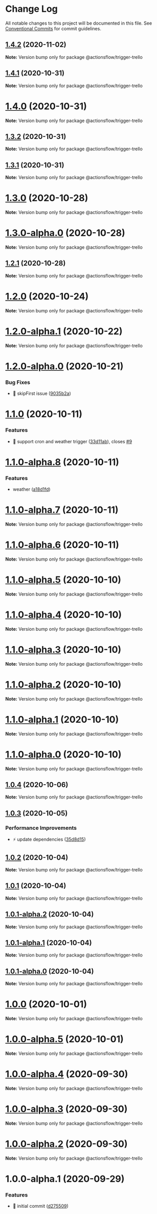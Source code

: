 # Change Log

All notable changes to this project will be documented in this file.
See [Conventional Commits](https://conventionalcommits.org) for commit guidelines.

## [1.4.2](https://github.com/actionsflow/actionsflow/compare/@actionsflow/trigger-trello@1.4.1...@actionsflow/trigger-trello@1.4.2) (2020-11-02)

**Note:** Version bump only for package @actionsflow/trigger-trello





## [1.4.1](https://github.com/actionsflow/actionsflow/compare/@actionsflow/trigger-trello@1.4.0...@actionsflow/trigger-trello@1.4.1) (2020-10-31)

**Note:** Version bump only for package @actionsflow/trigger-trello





# [1.4.0](https://github.com/actionsflow/actionsflow/compare/@actionsflow/trigger-trello@1.3.2...@actionsflow/trigger-trello@1.4.0) (2020-10-31)

**Note:** Version bump only for package @actionsflow/trigger-trello





## [1.3.2](https://github.com/actionsflow/actionsflow/compare/@actionsflow/trigger-trello@1.3.1...@actionsflow/trigger-trello@1.3.2) (2020-10-31)

**Note:** Version bump only for package @actionsflow/trigger-trello





## [1.3.1](https://github.com/actionsflow/actionsflow/compare/@actionsflow/trigger-trello@1.3.0...@actionsflow/trigger-trello@1.3.1) (2020-10-31)

**Note:** Version bump only for package @actionsflow/trigger-trello





# [1.3.0](https://github.com/actionsflow/actionsflow/compare/@actionsflow/trigger-trello@1.3.0-alpha.0...@actionsflow/trigger-trello@1.3.0) (2020-10-28)

**Note:** Version bump only for package @actionsflow/trigger-trello





# [1.3.0-alpha.0](https://github.com/actionsflow/actionsflow/compare/@actionsflow/trigger-trello@1.2.1...@actionsflow/trigger-trello@1.3.0-alpha.0) (2020-10-28)

**Note:** Version bump only for package @actionsflow/trigger-trello





## [1.2.1](https://github.com/actionsflow/actionsflow/compare/@actionsflow/trigger-trello@1.2.0...@actionsflow/trigger-trello@1.2.1) (2020-10-28)

**Note:** Version bump only for package @actionsflow/trigger-trello





# [1.2.0](https://github.com/actionsflow/actionsflow/compare/@actionsflow/trigger-trello@1.2.0-alpha.1...@actionsflow/trigger-trello@1.2.0) (2020-10-24)

**Note:** Version bump only for package @actionsflow/trigger-trello





# [1.2.0-alpha.1](https://github.com/actionsflow/actionsflow/compare/@actionsflow/trigger-trello@1.2.0-alpha.0...@actionsflow/trigger-trello@1.2.0-alpha.1) (2020-10-22)

**Note:** Version bump only for package @actionsflow/trigger-trello





# [1.2.0-alpha.0](https://github.com/actionsflow/actionsflow/compare/@actionsflow/trigger-trello@1.1.0...@actionsflow/trigger-trello@1.2.0-alpha.0) (2020-10-21)


### Bug Fixes

* 🐛 skipFirst issue ([9035b2a](https://github.com/actionsflow/actionsflow/commit/9035b2a3e80085fe9e0f94053edeae55526b5a34))





# [1.1.0](https://github.com/actionsflow/actionsflow/compare/@actionsflow/trigger-trello@1.0.4...@actionsflow/trigger-trello@1.1.0) (2020-10-11)


### Features

* 🎸 support cron and weather trigger ([33d11ab](https://github.com/actionsflow/actionsflow/commit/33d11ab0952b84aaa38e7195407138180f727392)), closes [#9](https://github.com/actionsflow/actionsflow/issues/9)





# [1.1.0-alpha.8](https://github.com/actionsflow/actionsflow/compare/@actionsflow/trigger-trello@1.1.0-alpha.7...@actionsflow/trigger-trello@1.1.0-alpha.8) (2020-10-11)


### Features

* weather ([a18d1fd](https://github.com/actionsflow/actionsflow/commit/a18d1fd3d27db8a287452381eaf0d38470ea2993))





# [1.1.0-alpha.7](https://github.com/actionsflow/actionsflow/compare/@actionsflow/trigger-trello@1.1.0-alpha.6...@actionsflow/trigger-trello@1.1.0-alpha.7) (2020-10-11)

**Note:** Version bump only for package @actionsflow/trigger-trello





# [1.1.0-alpha.6](https://github.com/actionsflow/actionsflow/compare/@actionsflow/trigger-trello@1.1.0-alpha.5...@actionsflow/trigger-trello@1.1.0-alpha.6) (2020-10-11)

**Note:** Version bump only for package @actionsflow/trigger-trello





# [1.1.0-alpha.5](https://github.com/actionsflow/actionsflow/compare/@actionsflow/trigger-trello@1.1.0-alpha.4...@actionsflow/trigger-trello@1.1.0-alpha.5) (2020-10-10)

**Note:** Version bump only for package @actionsflow/trigger-trello





# [1.1.0-alpha.4](https://github.com/actionsflow/actionsflow/compare/@actionsflow/trigger-trello@1.1.0-alpha.3...@actionsflow/trigger-trello@1.1.0-alpha.4) (2020-10-10)

**Note:** Version bump only for package @actionsflow/trigger-trello





# [1.1.0-alpha.3](https://github.com/actionsflow/actionsflow/compare/@actionsflow/trigger-trello@1.1.0-alpha.2...@actionsflow/trigger-trello@1.1.0-alpha.3) (2020-10-10)

**Note:** Version bump only for package @actionsflow/trigger-trello





# [1.1.0-alpha.2](https://github.com/actionsflow/actionsflow/compare/@actionsflow/trigger-trello@1.1.0-alpha.1...@actionsflow/trigger-trello@1.1.0-alpha.2) (2020-10-10)

**Note:** Version bump only for package @actionsflow/trigger-trello





# [1.1.0-alpha.1](https://github.com/actionsflow/actionsflow/compare/@actionsflow/trigger-trello@1.1.0-alpha.0...@actionsflow/trigger-trello@1.1.0-alpha.1) (2020-10-10)

**Note:** Version bump only for package @actionsflow/trigger-trello





# [1.1.0-alpha.0](https://github.com/actionsflow/actionsflow/compare/@actionsflow/trigger-trello@1.0.4...@actionsflow/trigger-trello@1.1.0-alpha.0) (2020-10-10)

**Note:** Version bump only for package @actionsflow/trigger-trello





## [1.0.4](https://github.com/actionsflow/actionsflow/compare/@actionsflow/trigger-trello@1.0.3...@actionsflow/trigger-trello@1.0.4) (2020-10-06)

**Note:** Version bump only for package @actionsflow/trigger-trello





## [1.0.3](https://github.com/actionsflow/actionsflow/compare/@actionsflow/trigger-trello@1.0.2...@actionsflow/trigger-trello@1.0.3) (2020-10-05)


### Performance Improvements

* ⚡️ update dependencies ([35d8d15](https://github.com/actionsflow/actionsflow/commit/35d8d15d049f9b8109186449c3405a7c891d1bab))





## [1.0.2](https://github.com/actionsflow/actionsflow/compare/@actionsflow/trigger-trello@1.0.1...@actionsflow/trigger-trello@1.0.2) (2020-10-04)

**Note:** Version bump only for package @actionsflow/trigger-trello





## [1.0.1](https://github.com/actionsflow/actionsflow/compare/@actionsflow/trigger-trello@1.0.1-alpha.2...@actionsflow/trigger-trello@1.0.1) (2020-10-04)

**Note:** Version bump only for package @actionsflow/trigger-trello





## [1.0.1-alpha.2](https://github.com/actionsflow/actionsflow/compare/@actionsflow/trigger-trello@1.0.1-alpha.1...@actionsflow/trigger-trello@1.0.1-alpha.2) (2020-10-04)

**Note:** Version bump only for package @actionsflow/trigger-trello





## [1.0.1-alpha.1](https://github.com/actionsflow/actionsflow/compare/@actionsflow/trigger-trello@1.0.1-alpha.0...@actionsflow/trigger-trello@1.0.1-alpha.1) (2020-10-04)

**Note:** Version bump only for package @actionsflow/trigger-trello





## [1.0.1-alpha.0](https://github.com/actionsflow/actionsflow/compare/@actionsflow/trigger-trello@1.0.0...@actionsflow/trigger-trello@1.0.1-alpha.0) (2020-10-04)

**Note:** Version bump only for package @actionsflow/trigger-trello





# [1.0.0](https://github.com/actionsflow/actionsflow/compare/@actionsflow/trigger-trello@1.0.0-alpha.5...@actionsflow/trigger-trello@1.0.0) (2020-10-01)

**Note:** Version bump only for package @actionsflow/trigger-trello





# [1.0.0-alpha.5](https://github.com/actionsflow/actionsflow/compare/@actionsflow/trigger-trello@1.0.0-alpha.4...@actionsflow/trigger-trello@1.0.0-alpha.5) (2020-10-01)

**Note:** Version bump only for package @actionsflow/trigger-trello





# [1.0.0-alpha.4](https://github.com/actionsflow/actionsflow/compare/@actionsflow/trigger-trello@1.0.0-alpha.3...@actionsflow/trigger-trello@1.0.0-alpha.4) (2020-09-30)

**Note:** Version bump only for package @actionsflow/trigger-trello





# [1.0.0-alpha.3](https://github.com/actionsflow/actionsflow/compare/@actionsflow/trigger-trello@1.0.0-alpha.2...@actionsflow/trigger-trello@1.0.0-alpha.3) (2020-09-30)

**Note:** Version bump only for package @actionsflow/trigger-trello





# [1.0.0-alpha.2](https://github.com/actionsflow/actionsflow/compare/@actionsflow/trigger-trello@1.0.0-alpha.1...@actionsflow/trigger-trello@1.0.0-alpha.2) (2020-09-30)

**Note:** Version bump only for package @actionsflow/trigger-trello





# 1.0.0-alpha.1 (2020-09-29)


### Features

* 🎸 initial commit ([d275509](https://github.com/actionsflow/actionsflow/commit/d2755093e6a0d80d7352f635d147424e4e0747bd))
